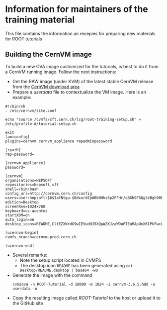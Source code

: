 # Information for maintainers of the training material
This file contains the information an recepies for preparing new materials for ROOT tutorials
## Building the CernVM image
To build a new OVA image customized for the tutorials, is best to do it from a CernVM running image. Follow the next instructions:
- Get the RAW image (under KVM) of the latest stable CernVM release from the [CernVM download area](http://cernvm.cern.ch/portal/downloads)
- Prepare a *userdata* file to contextualize the VM image. Here is an example:
~~~
#!/bin/sh
. /etc/cernvm/site.conf

echo "source /cvmfs/sft.cern.ch/lcg/root-training-setup.sh" > /etc/profile.d/tutorial-setup.sh

exit
[amiconfig]
plugins=cernvm cernvm_appliance rapadminpassword

[rpath]
rap-password=

[cernvm_appliance]
password=

[cernvm]
organisations=HEPSOFT
repositories=hepsoft,sft
shell=/bin/bash
config_url=http://cernvm.cern.ch/config
users=user:hepsoft:$6$IafNtgu.$BdxurdZpW8bNHks8p2FFHr/qBGh9FSQg3zBgh90PPsSSHWn8dTMc78ltCQf/W99tPX/7v.wlRGzudvvYQzVHw1
edition=Desktop
screenRes=1024x768
keyboard=us-acentos
startXDM=on
auto_login=on
desktop_icons=README,CltEZXNrdG9wIEVudHJ5XQpWZXJzaW9uPTEuMApUeXBlPUFwcGxpY2F0aW9uCk5hbWU9UkVBRE1FCkNvbW1lbnQ9CkV4ZWM9ZmlyZWZveCBodHRwczovL2dpdGh1Yi5jb20vcm9vdC1taXJyb3IvdHJhaW5pbmcvYmxvYi9tYXN0ZXIvUkVBRE1FLm1kCkljb249L3Vzci9zaGFyZS9pY29ucy9yb290Ni5wbmcKUGF0aD0KVGVybWluYWw9ZmFsc2UKU3RhcnR1cE5vdGlmeT1mYWxzZQo=

[ucernvm-begin]
cvmfs_branch=cernvm-prod.cern.ch

[ucernvm-end]
~~~
- Several remarks:
   - Note the setup script located in CVMFS
   - The desktop icon `README` has been generated using `cat Desktop/README.desktop | base64 -w0`
- Generate the image with the command
  ~~~
  cvm2ova -n ROOT-Tutorial -d 10000 -m 1024 -i cernvm-3.6.5.hdd -u userdata -o
  ~~~
- Copy the resulting image called *ROOT-Tutorial* to the host or upload it to the GitHub site

